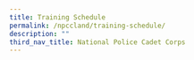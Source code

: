 ```yaml
---
title: Training Schedule
permalink: /npccland/training-schedule/
description: ""
third_nav_title: National Police Cadet Corps
---
```

